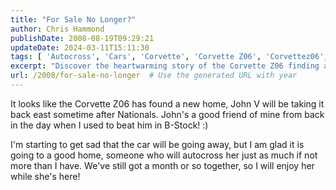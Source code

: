 ```yaml
---
title: "For Sale No Longer?"
author: Chris Hammond
publishDate: 2008-08-19T09:29:21
updateDate: 2024-03-11T15:11:30
tags: [ 'Autocross', 'Cars', 'Corvette', 'Corvette Z06', 'Corvettez06', 'CorvetteZ06org' ]
excerpt: "Discover the heartwarming story of the Corvette Z06 finding a new home with John V after Nationals, bringing back nostalgic autocross memories."
url: /2008/for-sale-no-longer  # Use the generated URL with year
---
```

<p>It looks like the Corvette Z06 has found a new home, John V will be taking it back east sometime after Nationals. John's a good friend of mine from back in the day when I used to beat him in B-Stock! :)</p> <p>I'm starting to get sad that the car will be going away, but I am glad it is going to a good home, someone who will autocross her just as much if not more than I have. We've still got a month or so together, so I will enjoy her while she's here!</p>



